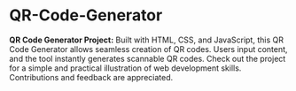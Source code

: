 # QR-Code-Generator
**QR Code Generator Project:** Built with HTML, CSS, and JavaScript, this QR Code Generator allows seamless creation of QR codes. Users input content, and the tool instantly generates scannable QR codes. Check out the project for a simple and practical illustration of web development skills. Contributions and feedback are appreciated.
